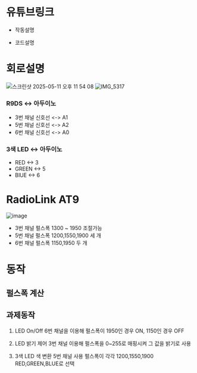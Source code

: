 # 유튜브링크
- 작동설명

- 코드설명


# 회로설명
![스크린샷 2025-05-11 오후 11 54 08](https://github.com/user-attachments/assets/ac848158-1b99-4c2c-8eef-9a3aa3b092f6)
![IMG_5317](https://github.com/user-attachments/assets/e27905e7-0103-45ad-bcc9-b89b00351d89)

### R9DS <-> 아두이노 
- 3번 채널 신호선 <-> A1
- 5번 채널 신호선 <-> A2
- 6번 채널 신호선 <-> A0

### 3색 LED <-> 아두이노
- RED <-> 3
- GREEN <-> 5
- BlUE <-> 6

# RadioLink AT9
![image](https://github.com/user-attachments/assets/6dbeec2c-0ac7-4e54-be33-915906aa9b16)


- 3번 채널 펄스폭  1300 ~ 1950 조절가능
- 5번 채널 펄스폭  1200,1550,1900 세 개
- 6번 채널 펄스폭  1150,1950 두 개

 # 동작
## 펄스폭 계산


## 과제동작
1. LED On/Off
  6번 채널을 이용해 펄스폭이 1950인 경우 ON, 1150인 경우 OFF
   
2. LED 밝기 제어
   3번 채널 이용해 펄스폭을 0~255로 매핑시켜 그 값을 밝기로 사용

3. 3색 LED 색 변환
   5번 채널 사용 펄스폭이 각각 1200,1550,1900 RED,GREEN,BLUE로 선택    
